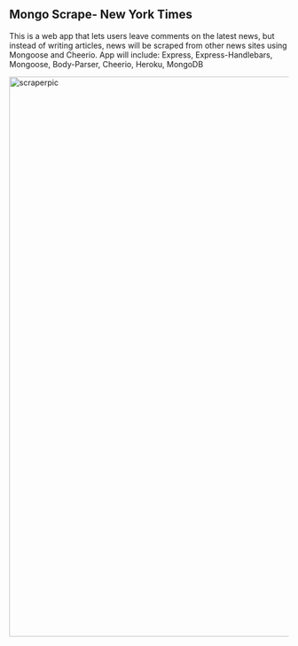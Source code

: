 ## Mongo Scrape- New York Times
This is a web app that lets users leave comments on the latest news, but instead of writing articles, news will be scraped from other news sites using Mongoose and Cheerio.  App will include: Express, Express-Handlebars, Mongoose, Body-Parser, Cheerio, Heroku, MongoDB



<img width="1011" alt="scraperpic" src="https://user-images.githubusercontent.com/22899123/31255554-1081c536-a9f3-11e7-8aa5-77532efadeb8.png">
